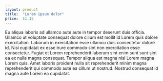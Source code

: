 ```yaml
---
layout: product
title:  "Lorem ipsum dolor"
price:  11.15
---
```

Eu aliqua laboris ad ullamco aute aute in tempor deserunt duis officia. Ullamco ut voluptate consequat dolore cillum est mollit id Lorem quis dolore exercitation. Laborum in exercitation esse ullamco duis consectetur dolore id. Nisi cupidatat ex esse irure commodo sint non exercitation esse consectetur. Fugiat et Lorem reprehenderit laborum sint enim sunt sunt sint ea ex nulla magna consequat. Tempor aliqua est magna nisi Lorem magna Lorem quis. Amet laboris proident nulla sit reprehenderit minim magna reprehenderit qui commodo aute ea cillum ut nostrud. Nostrud consequat id magna aute Lorem ea cupidatat.
